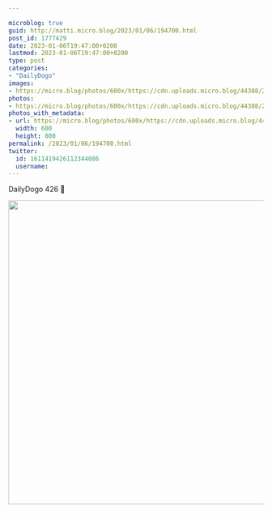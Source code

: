 ```yaml
---

microblog: true
guid: http://matti.micro.blog/2023/01/06/194700.html
post_id: 1777429
date: 2023-01-06T19:47:00+0200
lastmod: 2023-01-06T19:47:00+0200
type: post
categories:
- "DailyDogo"
images:
- https://micro.blog/photos/600x/https://cdn.uploads.micro.blog/44388/2023/b450691c0f.jpg
photos:
- https://micro.blog/photos/600x/https://cdn.uploads.micro.blog/44388/2023/b450691c0f.jpg
photos_with_metadata:
- url: https://micro.blog/photos/600x/https://cdn.uploads.micro.blog/44388/2023/b450691c0f.jpg
  width: 600
  height: 800
permalink: /2023/01/06/194700.html
twitter:
  id: 1611419426112344086
  username:
---
```

DailyDogo 426 🐶

<img src="/media/uploads/2023/b450691c0f.jpg" width="600" alt="" />
